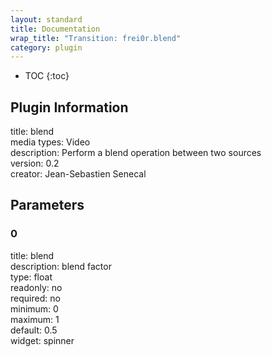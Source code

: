 ```yaml
---
layout: standard
title: Documentation
wrap_title: "Transition: frei0r.blend"
category: plugin
---
```

* TOC
{:toc}

## Plugin Information

title: blend  
media types:
Video  
description: Perform a blend operation between two sources  
version: 0.2  
creator: Jean-Sebastien Senecal  

## Parameters

### 0

title: blend    
description:
blend factor  
type: float  
readonly: no  
required: no  
minimum: 0  
maximum: 1  
default: 0.5  
widget: spinner  

